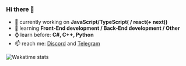 ### Hi there 👋

- 🔭 currently working on **JavaScript/TypeScript( / react(+ next))**
- 🌱 learning **Front-End development / Back-End development / Other**
- ⌚ learn before: **C#, C++, Python**
- 📫 reach me: [Discord](https://discord.com/users/481344295354368020) and [Telegram](https://t.me/demonwayne1)

<!-- General stats of profile -->
![Wakatime stats](https://github-readme-stats.vercel.app/api/wakatime?username=demonwayne)
